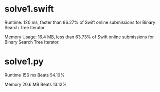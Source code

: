 # solve1.swift

Runtime: 120 ms, faster than 86.27% of Swift online submissions for Binary Search Tree Iterator.

Memory Usage: 16.4 MB, less than 63.73% of Swift online submissions for Binary Search Tree Iterator.

# solve1.py

Runtime 156 ms Beats 54.10%

Memory 20.6 MB Beats 13.12%
